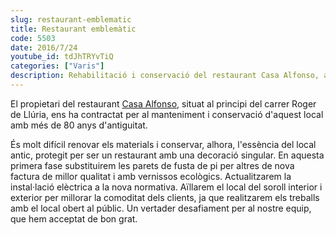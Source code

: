 ```yaml
---
slug: restaurant-emblematic
title: Restaurant emblemàtic
code: 5503
date: 2016/7/24
youtube_id: tdJhTRYvTiQ
categories: ["Varis"]
description: Rehabilitació i conservació del restaurant Casa Alfonso, amb més de 80 anys d'antiguitat, destacant per la renovació dels materials amb vernissos ecològics i l'actualització de la instal·lació elèctrica, tot mantenint l'essència del local antic.
---
```


El propietari del restaurant [Casa Alfonso](https://casaalfonso.com/), situat al principi del carrer Roger de Llúria, ens ha contractat per al manteniment i conservació d'aquest local amb més de 80 anys d'antiguitat.

És molt difícil renovar els materials i conservar, alhora, l'essència del local antic, protegit per ser un restaurant amb una decoració singular. En aquesta primera fase substituirem les parets de fusta de pi per altres de nova factura de millor qualitat i amb vernissos ecològics. Actualitzarem la instal·lació elèctrica a la nova normativa. Aïllarem el local del soroll interior i exterior per millorar la comoditat dels clients, ja que realitzarem els treballs amb el local obert al públic. Un vertader desafiament per al nostre equip, que hem acceptat de bon grat.

